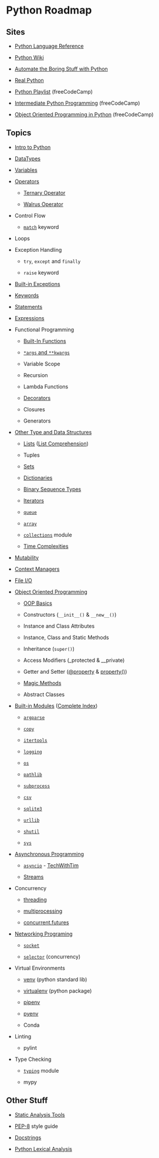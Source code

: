 # Python Roadmap

## Sites

- [Python Language Reference](https://docs.python.org/3/reference/)

- [Python Wiki](https://wiki.python.org/moin/)

- [Automate the Boring Stuff with Python](https://automatetheboringstuff.com/)

- [Real Python](https://realpython.com/)

- [Python Playlist](https://www.youtube.com/playlist?list=PLWKjhJtqVAbnqBxcdjVGgT3uVR10bzTEB) (freeCodeCamp)

- [Intermediate Python Programming](https://www.youtube.com/watch?v=HGOBQPFzWKo) (freeCodeCamp)

- [Object Oriented Programming in Python](https://www.youtube.com/watch?v=Ej_02ICOIgs) (freeCodeCamp)

## Topics

- [Intro to Python](https://automatetheboringstuff.com/2e/chapter1/)

- [DataTypes](https://docs.python.org/3/library/stdtypes.html)

- [Variables](https://realpython.com/python-variables/)

- [Operators](https://docs.python.org/3/library/operator.html#mapping-operators-to-functions)

  - [Ternary Operator](https://docs.python.org/3/reference/expressions.html#conditional-expressions)

  - [Walrus Operator](https://realpython.com/python-walrus-operator/)

- Control Flow

  - [`match`](https://docs.python.org/3/reference/compound_stmts.html#the-match-statement) keyword

- Loops

- Exception Handling

  - `try`, `except` and `finally`

  - `raise` keyword

- [Built-in Exceptions](https://docs.python.org/3/library/exceptions.html#bltin-exceptions)

- [Keywords](https://realpython.com/python-keywords/#python-keywords)

- [Statements](https://docs.python.org/3/reference/simple_stmts.html#the-assert-statement)

- [Expressions](https://docs.python.org/3/reference/expressions.html#displays-for-lists-sets-and-dictionaries)

- Functional Programming

  - [Built-In Functions](https://docs.python.org/3/library/functions.html)

  - [`*args` and `**kwargs`](https://realpython.com/python-kwargs-and-args/)

  - Variable Scope

  - Recursion

  - Lambda Functions

  - [Decorators](https://www.youtube.com/watch?v=FsAPt_9Bf3U)

  - Closures

  - Generators

- [Other Type and Data Structures](https://docs.python.org/3/library/datatypes.html)

  - [Lists](https://docs.python.org/3/tutorial/datastructures.html#more-on-lists) ([List Comprehension](https://docs.python.org/3/reference/expressions.html#displays-for-lists-sets-and-dictionaries))

  - Tuples

  - [Sets](https://docs.python.org/3/library/stdtypes.html#set-types-set-frozenset)

  - [Dictionaries](https://docs.python.org/3/library/stdtypes.html#mapping-types-dict)

  - [Binary Sequence Types](https://docs.python.org/3/library/stdtypes.html#binary-sequence-types-bytes-bytearray-memoryview)

  - [Iterators](https://docs.python.org/3/library/stdtypes.html#iterator-types)

  - [`queue`](https://docs.python.org/3/library/queue.html)

  - [`array`](https://docs.python.org/3/library/array.html)

  - [`collections`](https://docs.python.org/3/library/collections.html) module

  - [Time Complexities](https://wiki.python.org/moin/TimeComplexity)

- [Mutability](https://medium.com/@meghamohan/mutable-and-immutable-side-of-python-c2145cf72747)

- [Context Managers](https://realpython.com/python-with-statement/)

- [File I/O](https://www.w3schools.com/python/python_ref_file.asp)

- [Object Oriented Programming](https://docs.python.org/3/reference/datamodel.html)

  - [OOP Basics](https://realpython.com/python3-object-oriented-programming/)

  - Constructors (`__init__()` & `__new__()`)

  - Instance and Class Attributes

  - Instance, Class and Static Methods

  - Inheritance (`super()`)

  - Access Modifiers (\_protected & \_\_private)

  - Getter and Setter ([@property](https://docs.python.org/3/library/functions.html#property) & [property()](https://stackoverflow.com/questions/17330160/how-does-the-property-decorator-work-in-python))

  - [Magic Methods](https://docs.python.org/3/reference/datamodel.html#special-method-names)

  - Abstract Classes

- [Built-in Modules](https://docs.python.org/3/library/) ([Complete Index](https://docs.python.org/3/py-modindex.html))

  - [`argparse`](https://docs.python.org/3/library/argparse.html)

  - [`copy`](https://docs.python.org/3/library/copy.html)

  - [`itertools`](https://docs.python.org/3/library/itertools.html)

  - [`logging`](https://docs.python.org/3/library/logging.html)

  - [`os`](https://docs.python.org/3/library/os.html)

  - [`pathlib`](https://docs.python.org/3/library/pathlib.html)

  - [`subprocess`](https://docs.python.org/3/library/subprocess.html)

  - [`csv`](https://docs.python.org/3/library/csv.html)

  - [`sqlite3`](https://docs.python.org/3/library/sqlite3.html)

  - [`urllib`](https://docs.python.org/3/library/urllib.html)

  - [`shutil`](https://docs.python.org/3/library/shutil.html)

  - [`sys`](https://docs.python.org/3/library/sys.html)

- [Asynchronous Programming](https://docs.python.org/3/library/asyncio.html)

  - [`asyncio`](https://docs.python.org/3/library/asyncio-task.html#id3) - [TechWithTim](https://www.youtube.com/watch?v=t5Bo1Je9EmE)

  - [Streams](https://docs.python.org/3/library/asyncio-stream.html)

- Concurrency

  - [threading](https://docs.python.org/3/library/threading.html)

  - [multiprocessing](https://docs.python.org/3/library/multiprocessing.html)

  - [concurrent.futures](https://docs.python.org/3/library/concurrent.futures.html#module-concurrent.futures)

- [Networking Programing](https://docs.python.org/3/library/ipc.html)

  - [`socket`](https://realpython.com/python-sockets/)

  - [`selector`](https://docs.python.org/3/library/selectors.html) (concurrency)

- Virtual Environments

  - [venv](https://docs.python.org/3/library/venv.html) (python standard lib)

  - [virtualenv](https://virtualenv.pypa.io/en/latest/) (python package)

  - [pipenv](https://realpython.com/pipenv-guide/)

  - [pyenv](https://github.com/pyenv/pyenv)

  - Conda

- Linting

  - pylint

- Type Checking

  - [`typing`](https://docs.python.org/3/library/typing.html) module

  - mypy

## Other Stuff

- [Static Analysis Tools](https://luminousmen.com/post/python-static-analysis-tools)

- [PEP-8](https://www.python.org/dev/peps/pep-0008/) style guide

- [Docstrings](https://realpython.com/documenting-python-code/)

- [Python Lexical Analysis](https://docs.python.org/3/reference/lexical_analysis.html)
